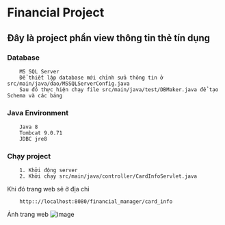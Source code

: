 # Financial Project
## Đây là project phần view thông tin thẻ tín dụng
### Database
~~~
    MS SQL Server
    Để thiết lập database mới chỉnh sửa thông tin ở src/main/java/dao/MSSQLServerConfig.java
    Sau đó thực hiện chạy file src/main/java/test/DBMaker.java để tạo Schema và các bảng
~~~
### Java Environment
~~~
    Java 8
    Tombcat 9.0.71
    JDBC jre8
~~~
### Chạy project
~~~
    1. Khởi động server
    2. Khởi chạy src/main/java/controller/CardInfoServlet.java
~~~
Khi đó trang web sẽ ở địa chỉ
~~~
    http:://localhost:8080/financial_manager/card_info
~~~
Ảnh trang web
![image](https://user-images.githubusercontent.com/80909705/235470688-c3315aac-b4c8-4822-a1f8-2619a670b0c1.png)
